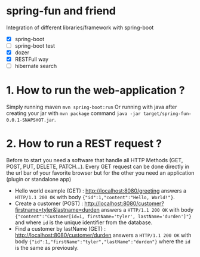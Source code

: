 spring-fun and friend
===

Integration of different libraries/framework with spring-boot

- [x] spring-boot
- [ ] spring-boot test
- [x] dozer
- [x] RESTFull way
- [ ] hibernate search

# 1. How to run the web-application ?

Simply running maven
`mvn spring-boot:run`
Or running with java after creating your jar with `mvn package` command `java -jar target/spring-fun-0.0.1-SNAPSHOT.jar`.

# 2. How to run a REST request ?

Before to start you need a software that handle all HTTP Methods (GET, POST, PUT, DELETE, PATCH...). Every GET request
can be done directly in the url bar of your favorite browser but for the other you need an application (plugin or standalone app)

- Hello world example (GET) : [http://localhost:8080/greeting](http://localhost:8080/greeting) answers a `HTTP/1.1 200 OK`
 with body `{"id":1,"content":"Hello, World!"}`.
- Create a customer (POST) : [http://localhost:8080/customer?firstname=tyler&lastname=durden](http://localhost:8080/customer?firstname=tyler&lastname=durden)
answers a `HTTP/1.1 200 OK` with body `{"content":"Customer[id=1, firstName='tyler', lastName='durden']"}` and where `id` is the unique identifier from the database.
- Find a customer by lastName (GET) : [http://localhost:8080/customer/durden](http://localhost:8080/customer/durden) answers a `HTTP/1.1 200 OK` with body `{"id":1,"firstName":"tyler","lastName":"durden"}` where the `id` is the same as previously.


